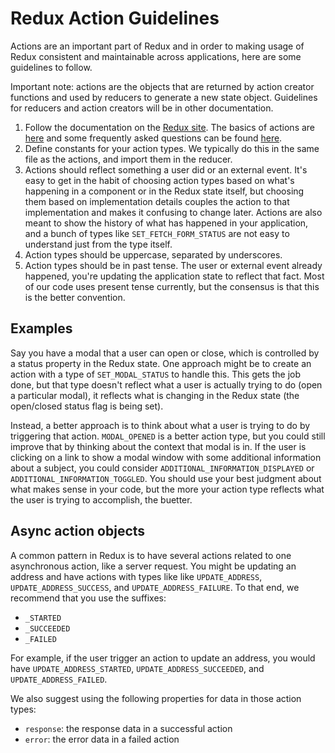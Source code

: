 # Redux Action Guidelines

Actions are an important part of Redux and in order to making usage of Redux consistent and maintainable across applications, here are some guidelines to follow.

Important note: actions are the objects that are returned by action creator functions and used by reducers to generate a new state object. Guidelines for reducers and action creators will be in other documentation.

1. Follow the documentation on the [Redux site](https://redux.js.org). The basics of actions are [here](https://redux.js.org/basics/actions) and some frequently asked questions can be found [here](https://redux.js.org/faq/actions).
2. Define constants for your action types. We typically do this in the same file as the actions, and import them in the reducer.
3. Actions should reflect something a user did or an external event. It's easy to get in the habit of choosing action types based on what's happening in a component or in the Redux state itself, but choosing them based on implementation details couples the action to that implementation and makes it confusing to change later. Actions are also meant to show the history of what has happened in your application, and a bunch of types like `SET_FETCH_FORM_STATUS` are not easy to understand just from the type itself.
4. Action types should be uppercase, separated by underscores.
5. Action types should be in past tense. The user or external event already happened, you're updating the application state to reflect that fact. Most of our code uses present tense currently, but the consensus is that this is the better convention.

## Examples

Say you have a modal that a user can open or close, which is controlled by a status property in the Redux state. One approach might be to create an action with a type of `SET_MODAL_STATUS` to handle this. This gets the job done, but that type doesn't reflect what a user is actually trying to do (open a particular modal), it reflects what is changing in the Redux state (the open/closed status flag is being set).

Instead, a better approach is to think about what a user is trying to do by triggering that action. `MODAL_OPENED` is a better action type, but you could still improve that by thinking about the context that modal is in. If the user is clicking on a link to show a modal window with some additional information about a subject, you could consider `ADDITIONAL_INFORMATION_DISPLAYED` or `ADDITIONAL_INFORMATION_TOGGLED`. You should use your best judgment about what makes sense in your code, but the more your action type reflects what the user is trying to accomplish, the buetter.

## Async action objects

A common pattern in Redux is to have several actions related to one asynchronous action, like a server request. You might be updating an address and have actions with types like like `UPDATE_ADDRESS`, `UPDATE_ADDRESS_SUCCESS`, and `UPDATE_ADDRESS_FAILURE`. To that end, we recommend that you use the suffixes:

- `_STARTED`
- `_SUCCEEDED`
- `_FAILED`

For example, if the user trigger an action to update an address, you would have `UPDATE_ADDRESS_STARTED`, `UPDATE_ADDRESS_SUCCEEDED`, and `UPDATE_ADDRESS_FAILED`.

We also suggest using the following properties for data in those action types:

- `response`: the response data in a successful action
- `error`: the error data in a failed action
